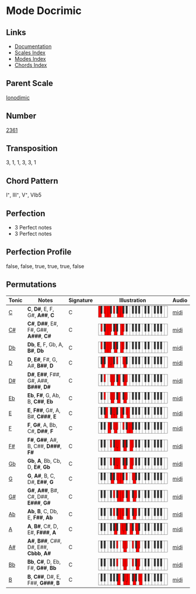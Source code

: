 # Mode Docrimic

## Links

- [Documentation](README.md)
- [Scales Index](Scales.md)
- [Modes Index](Modes.md)
- [Chords Index](Chords.md)

## Parent Scale

[Ionodimic](ScaleIonodimic.md)

## Number

[2361](https://ianring.com/musictheory/scales/2361)

## Transposition

3, 1, 1, 3, 3, 1

## Chord Pattern

I⁺, III⁺, V⁺, VIb5

## Perfection

- 3 Perfect notes
- 3 Perfect notes

## Perfection Profile

false, false, true, true, true, false

## Permutations

| Tonic | Notes | Signature | Illustration | Audio |
|-------|-------|-----------|--------------|-------|
| [C](ModeCNaturalDocrimic.md) | **C**, **D#**, E, F, G#, **A##**, **C** | C | ![CNaturalDocrimic](ModeCNaturalDocrimic.png) | [midi](https://github.com/edipermadi/music/blob/main/docs/ModeCNaturalDocrimic.mid?raw=true) |
| [C#](ModeCSharpDocrimic.md) | **C#**, **D##**, E#, F#, G##, **A###**, **C#** | C | ![CSharpDocrimic](ModeCSharpDocrimic.png) | [midi](https://github.com/edipermadi/music/blob/main/docs/ModeCSharpDocrimic.mid?raw=true) |
| [Db](ModeDFlatDocrimic.md) | **Db**, **E**, F, Gb, A, **B#**, **Db** | C | ![DFlatDocrimic](ModeDFlatDocrimic.png) | [midi](https://github.com/edipermadi/music/blob/main/docs/ModeDFlatDocrimic.mid?raw=true) |
| [D](ModeDNaturalDocrimic.md) | **D**, **E#**, F#, G, A#, **B##**, **D** | C | ![DNaturalDocrimic](ModeDNaturalDocrimic.png) | [midi](https://github.com/edipermadi/music/blob/main/docs/ModeDNaturalDocrimic.mid?raw=true) |
| [D#](ModeDSharpDocrimic.md) | **D#**, **E##**, F##, G#, A##, **B###**, **D#** | C | ![DSharpDocrimic](ModeDSharpDocrimic.png) | [midi](https://github.com/edipermadi/music/blob/main/docs/ModeDSharpDocrimic.mid?raw=true) |
| [Eb](ModeEFlatDocrimic.md) | **Eb**, **F#**, G, Ab, B, **C##**, **Eb** | C | ![EFlatDocrimic](ModeEFlatDocrimic.png) | [midi](https://github.com/edipermadi/music/blob/main/docs/ModeEFlatDocrimic.mid?raw=true) |
| [E](ModeENaturalDocrimic.md) | **E**, **F##**, G#, A, B#, **C###**, **E** | C | ![ENaturalDocrimic](ModeENaturalDocrimic.png) | [midi](https://github.com/edipermadi/music/blob/main/docs/ModeENaturalDocrimic.mid?raw=true) |
| [F](ModeFNaturalDocrimic.md) | **F**, **G#**, A, Bb, C#, **D##**, **F** | C | ![FNaturalDocrimic](ModeFNaturalDocrimic.png) | [midi](https://github.com/edipermadi/music/blob/main/docs/ModeFNaturalDocrimic.mid?raw=true) |
| [F#](ModeFSharpDocrimic.md) | **F#**, **G##**, A#, B, C##, **D###**, **F#** | C | ![FSharpDocrimic](ModeFSharpDocrimic.png) | [midi](https://github.com/edipermadi/music/blob/main/docs/ModeFSharpDocrimic.mid?raw=true) |
| [Gb](ModeGFlatDocrimic.md) | **Gb**, **A**, Bb, Cb, D, **E#**, **Gb** | C | ![GFlatDocrimic](ModeGFlatDocrimic.png) | [midi](https://github.com/edipermadi/music/blob/main/docs/ModeGFlatDocrimic.mid?raw=true) |
| [G](ModeGNaturalDocrimic.md) | **G**, **A#**, B, C, D#, **E##**, **G** | C | ![GNaturalDocrimic](ModeGNaturalDocrimic.png) | [midi](https://github.com/edipermadi/music/blob/main/docs/ModeGNaturalDocrimic.mid?raw=true) |
| [G#](ModeGSharpDocrimic.md) | **G#**, **A##**, B#, C#, D##, **E###**, **G#** | C | ![GSharpDocrimic](ModeGSharpDocrimic.png) | [midi](https://github.com/edipermadi/music/blob/main/docs/ModeGSharpDocrimic.mid?raw=true) |
| [Ab](ModeAFlatDocrimic.md) | **Ab**, **B**, C, Db, E, **F##**, **Ab** | C | ![AFlatDocrimic](ModeAFlatDocrimic.png) | [midi](https://github.com/edipermadi/music/blob/main/docs/ModeAFlatDocrimic.mid?raw=true) |
| [A](ModeANaturalDocrimic.md) | **A**, **B#**, C#, D, E#, **F###**, **A** | C | ![ANaturalDocrimic](ModeANaturalDocrimic.png) | [midi](https://github.com/edipermadi/music/blob/main/docs/ModeANaturalDocrimic.mid?raw=true) |
| [A#](ModeASharpDocrimic.md) | **A#**, **B##**, C##, D#, E##, **Cbbb**, **A#** | C | ![ASharpDocrimic](ModeASharpDocrimic.png) | [midi](https://github.com/edipermadi/music/blob/main/docs/ModeASharpDocrimic.mid?raw=true) |
| [Bb](ModeBFlatDocrimic.md) | **Bb**, **C#**, D, Eb, F#, **G##**, **Bb** | C | ![BFlatDocrimic](ModeBFlatDocrimic.png) | [midi](https://github.com/edipermadi/music/blob/main/docs/ModeBFlatDocrimic.mid?raw=true) |
| [B](ModeBNaturalDocrimic.md) | **B**, **C##**, D#, E, F##, **G###**, **B** | C | ![BNaturalDocrimic](ModeBNaturalDocrimic.png) | [midi](https://github.com/edipermadi/music/blob/main/docs/ModeBNaturalDocrimic.mid?raw=true) |
